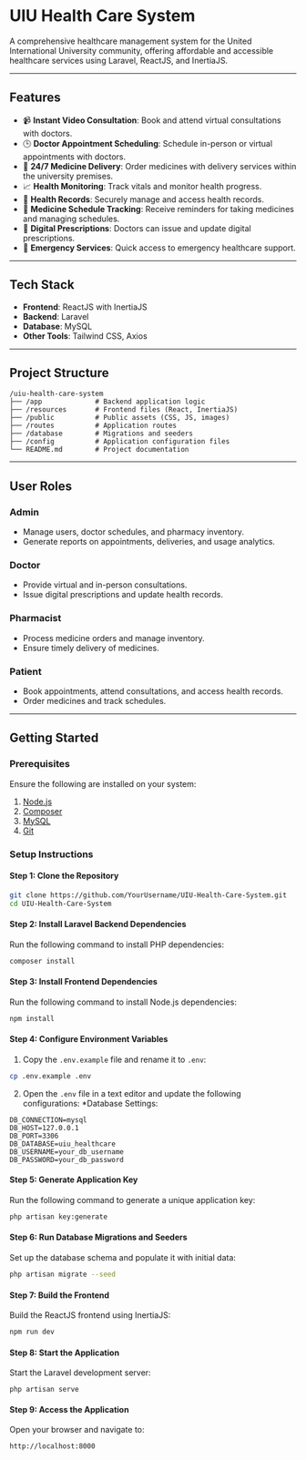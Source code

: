 # **UIU Health Care System**

A comprehensive healthcare management system for the United International University community, offering affordable and accessible healthcare services using Laravel, ReactJS, and InertiaJS.

---

## **Features**

- 📹 **Instant Video Consultation**: Book and attend virtual consultations with doctors.
- 🕒 **Doctor Appointment Scheduling**: Schedule in-person or virtual appointments with doctors.
- 💊 **24/7 Medicine Delivery**: Order medicines with delivery services within the university premises.
- 📈 **Health Monitoring**: Track vitals and monitor health progress.
- 📂 **Health Records**: Securely manage and access health records.
- 🔔 **Medicine Schedule Tracking**: Receive reminders for taking medicines and managing schedules.
- 📝 **Digital Prescriptions**: Doctors can issue and update digital prescriptions.
- 🚨 **Emergency Services**: Quick access to emergency healthcare support.

---

## **Tech Stack**

- **Frontend**: ReactJS with InertiaJS
- **Backend**: Laravel
- **Database**: MySQL
- **Other Tools**: Tailwind CSS, Axios

---
## **Project Structure**
```plaintext
/uiu-health-care-system
├── /app             # Backend application logic
├── /resources       # Frontend files (React, InertiaJS)
├── /public          # Public assets (CSS, JS, images)
├── /routes          # Application routes
├── /database        # Migrations and seeders
├── /config          # Application configuration files
└── README.md        # Project documentation
```
---
## **User Roles**

### **Admin**
- Manage users, doctor schedules, and pharmacy inventory.
- Generate reports on appointments, deliveries, and usage analytics.

### **Doctor**
- Provide virtual and in-person consultations.
- Issue digital prescriptions and update health records.

### **Pharmacist**
- Process medicine orders and manage inventory.
- Ensure timely delivery of medicines.

### **Patient**
- Book appointments, attend consultations, and access health records.
- Order medicines and track schedules.

---
## **Getting Started**

### **Prerequisites**
Ensure the following are installed on your system:

1. [Node.js](https://nodejs.org/)  
2. [Composer](https://getcomposer.org/)  
3. [MySQL](https://www.mysql.com/)  
4. [Git](https://git-scm.com/)  

### **Setup Instructions**


#### **Step 1: Clone the Repository**
```bash
git clone https://github.com/YourUsername/UIU-Health-Care-System.git
cd UIU-Health-Care-System
```

#### **Step 2: Install Laravel Backend Dependencies**
Run the following command to install PHP dependencies:
```bash
composer install
```
#### **Step 3: Install Frontend Dependencies**
Run the following command to install Node.js dependencies:
```bash
npm install
```
#### **Step 4: Configure Environment Variables**
1. Copy the `.env.example` file and rename it to `.env`:
```bash
cp .env.example .env
```
2. Open the `.env` file in a text editor and update the following configurations:
*Database Settings:
```env
DB_CONNECTION=mysql
DB_HOST=127.0.0.1
DB_PORT=3306
DB_DATABASE=uiu_healthcare
DB_USERNAME=your_db_username
DB_PASSWORD=your_db_password
```

#### **Step 5: Generate Application Key**
Run the following command to generate a unique application key:
```bash
php artisan key:generate
```
#### **Step 6: Run Database Migrations and Seeders**
Set up the database schema and populate it with initial data:
```bash
php artisan migrate --seed
```
#### **Step 7: Build the Frontend**
Build the ReactJS frontend using InertiaJS:
```bash
npm run dev
```
#### **Step 8: Start the Application**
Start the Laravel development server:
```
php artisan serve
```
#### **Step 9: Access the Application**
Open your browser and navigate to:
```plaintext
http://localhost:8000
```

